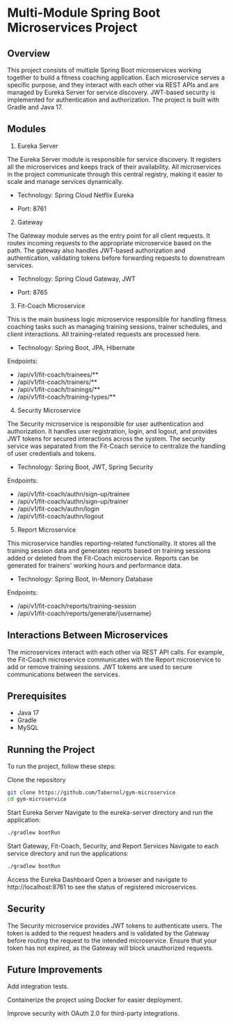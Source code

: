 # Multi-Module Spring Boot Microservices Project

## Overview

This project consists of multiple Spring Boot microservices working together to build a fitness coaching application. Each microservice serves a specific purpose, and they interact with each other via REST APIs and are managed by Eureka Server for service discovery. JWT-based security is implemented for authentication and authorization. The project is built with Gradle and Java 17.

## Modules

1. Eureka Server

The Eureka Server module is responsible for service discovery. It registers all the microservices and keeps track of their availability. All microservices in the project communicate through this central registry, making it easier to scale and manage services dynamically.

- Technology: Spring Cloud Netflix Eureka

- Port: 8761

2. Gateway

The Gateway module serves as the entry point for all client requests. It routes incoming requests to the appropriate microservice based on the path. The gateway also handles JWT-based authorization and authentication, validating tokens before forwarding requests to downstream services.

- Technology: Spring Cloud Gateway, JWT

- Port: 8765

3. Fit-Coach Microservice

This is the main business logic microservice responsible for handling fitness coaching tasks such as managing training sessions, trainer schedules, and client interactions. All training-related requests are processed here.

- Technology: Spring Boot, JPA, Hibernate

Endpoints:

- /api/v1/fit-coach/trainees/**
- /api/v1/fit-coach/trainers/**
- /api/v1/fit-coach/trainings/**
- /api/v1/fit-coach/training-types/**

4. Security Microservice

The Security microservice is responsible for user authentication and authorization. It handles user registration, login, and logout, and provides JWT tokens for secured interactions across the system. The security service was separated from the Fit-Coach service to centralize the handling of user credentials and tokens.

- Technology: Spring Boot, JWT, Spring Security

Endpoints:

- /api/v1/fit-coach/authn/sign-up/trainee
- /api/v1/fit-coach/authn/sign-up/trainer
- /api/v1/fit-coach/authn/login
- /api/v1/fit-coach/authn/logout

5. Report Microservice

This microservice handles reporting-related functionality. It stores all the training session data and generates reports based on training sessions added or deleted from the Fit-Coach microservice. Reports can be generated for trainers' working hours and performance data.

- Technology: Spring Boot, In-Memory Database

Endpoints:

- /api/v1/fit-coach/reports/training-session
- /api/v1/fit-coach/reports/generate/{username}

## Interactions Between Microservices

The microservices interact with each other via REST API calls. For example, the Fit-Coach microservice communicates with the Report microservice to add or remove training sessions. JWT tokens are used to secure communications between the services.

## Prerequisites

- Java 17
- Gradle
- MySQL


## Running the Project

To run the project, follow these steps:

Clone the repository
```bash
git clone https://github.com/Tabernol/gym-microservice
cd gym-microservice
```

Start Eureka Server
Navigate to the eureka-server directory and run the application:

```bash
./gradlew bootRun
```

Start Gateway, Fit-Coach, Security, and Report Services
Navigate to each service directory and run the applications:

```bash
./gradlew bootRun
```

Access the Eureka Dashboard
Open a browser and navigate to http://localhost:8761 to see the status of registered microservices.

## Security

The Security microservice provides JWT tokens to authenticate users. The token is added to the request headers and is validated by the Gateway before routing the request to the intended microservice. Ensure that your token has not expired, as the Gateway will block unauthorized requests.

## Future Improvements

Add integration tests.

Containerize the project using Docker for easier deployment.

Improve security with OAuth 2.0 for third-party integrations.
